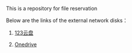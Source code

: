 This is a repository for file reservation

Below are the links of the external network disks：

1. [123云盘](https://www.123pan.com/s/fj5A-BLCxd.html)

2. [Onedrive](https://vc256-my.sharepoint.com/:f:/g/personal/snove_vc256_onmicrosoft_com/EtTwHrzTmj1Glor9-7L8OVgBJQzbPOck60agZJPMU0-Qvw?e=jJgFSn)
